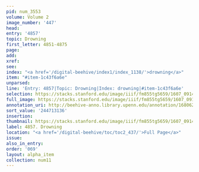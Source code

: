 ```yaml
---
pid: num_3553
volume: Volume 2
image_number: '447'
head:
entry: '4857'
topic: Drowning
first_letter: 4851-4875
page:
add:
xref:
see:
index: "<a href='/digital-beehive/index1/index_1138/'>drowning</a>"
item: "#item-1c43f6a6e"
unparsed:
line: 'Entry: 4857|Topic: Drowning|Index: drowning|#item-1c43f6a6e'
selection: https://stacks.stanford.edu/image/iiif/fm855tg5659/1607_0914/565,3136,2817,210/full/0/default.jpg
full_image: https://stacks.stanford.edu/image/iiif/fm855tg5659/1607_0914/full/full/0/default.jpg
annotation_uri: http://beehive-anno.library.upenn.edu/annotation/1680621989076
sort_value: '244713136'
insertion:
thumbnail: https://stacks.stanford.edu/image/iiif/fm855tg5659/1607_0914/565,3136,600,180/250,/0/default.jpg
label: 4857. Drowning
location: "<a href='/digital-beehive/toc/toc2_437/'>Full Page</a>"
issue:
also_in_entry:
order: '069'
layout: alpha_item
collection: num11
---
```

